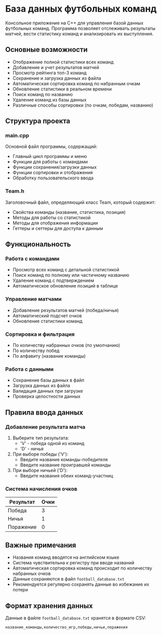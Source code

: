 # База данных футбольных команд

Консольное приложение на C++ для управления базой данных футбольных команд. Программа позволяет отслеживать результаты матчей, вести статистику команд и анализировать их выступления.

## Основные возможности

- Отображение полной статистики всех команд
- Добавление и учет результатов матчей
- Просмотр рейтинга топ-3 команд
- Сохранение и загрузка данных из файла
- Автоматическая сортировка команд по набранным очкам
- Обновление статистики в реальном времени
- Поиск команд по названию
- Удаление команд из базы данных
- Различные способы сортировки (по очкам, победам, названию)


## Структура проекта

### main.cpp
Основной файл программы, содержащий:
- Главный цикл программы и меню
- Функции для работы с командами
- Функции сохранения/загрузки данных
- Функции сортировки и отображения
- Обработку пользовательского ввода

### Team.h
Заголовочный файл, определяющий класс Team, который содержит:
- Свойства команды (название, статистика, позиция)
- Методы для работы со статистикой
- Методы для отображения информации
- Геттеры и сеттеры для доступа к данным

## Функциональность

### Работа с командами
- Просмотр всех команд с детальной статистикой
- Поиск команд по полному или частичному названию
- Удаление команд с подтверждением
- Автоматическое обновление позиций в таблице

### Управление матчами
- Добавление результатов матчей (победа/ничья)
- Автоматический подсчет очков
- Обновление статистики команд

### Сортировка и фильтрация
- По количеству набранных очков (по умолчанию)
- По количеству побед
- По алфавиту (название команды)

### Работа с данными
- Сохранение базы данных в файл
- Загрузка данных из файла
- Валидация данных при загрузке
- Проверка целостности данных

## Правила ввода данных

### Добавление результата матча
1. Выберите тип результата:
   - 'V' - победа одной из команд
   - 'D' - ничья
2. При выборе победы ('V'):
   - Введите название команды-победителя
   - Введите название проигравшей команды
3. При выборе ничьей ('D'):
   - Введите названия обеих команд-участниц

### Система начисления очков

| Результат | Очки |
|-----------|------|
| Победа    | 3    |
| Ничья     | 1    |
| Поражение | 0    |

## Важные примечания

- Названия команд вводятся на английском языке
- Система чувствительна к регистру при вводе названий
- Автоматическая сортировка команд происходит по количеству набранных очков
- Данные сохраняются в файл `football_database.txt`
- Рекомендуется регулярно сохранять данные во избежание их потери

## Формат хранения данных

Данные в файле `football_database.txt` хранятся в формате CSV:
```
название_команды,количество_игр,победы,ничьи,поражения
```